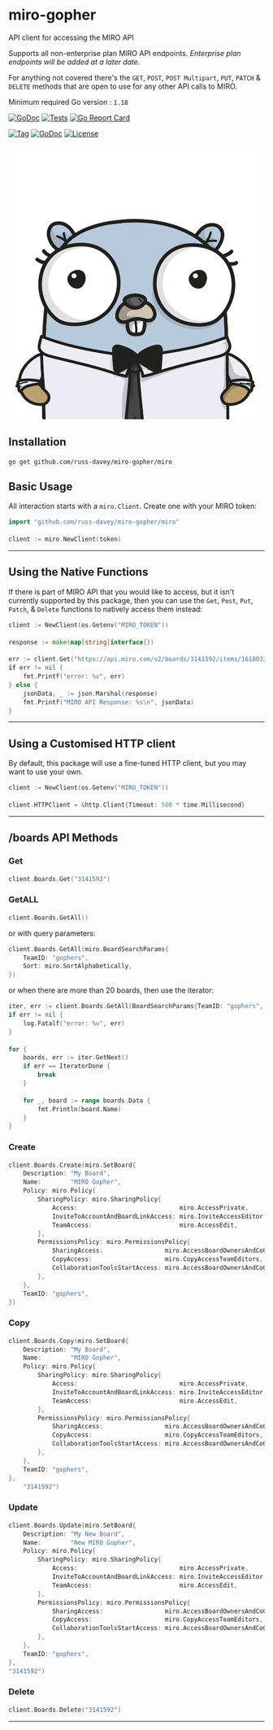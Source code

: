 # miro-gopher

API client for accessing the MIRO API

Supports all non-enterprise plan MIRO API endpoints. _Enterprise plan endpoints will be added at a later date._

For anything not covered there's the `GET`, `POST`, `POST Multipart`, `PUT`, `PATCH` & `DELETE` methods that are open to use for any other API calls to MIRO.

Minimum required Go version : `1.18`


[![GoDoc](https://godoc.org/github.com/russ-davey/miro-gopher?status.svg)](http://godoc.org/github.com/russ-davey/miro-gopher)
[![Tests](https://github.com/russ-davey/miro-gopher/actions/workflows/miro-gopher.yml/badge.svg?branch=main)](https://github.com/russ-davey/miro-gopher/actions/workflows/miro-gopher.yml)
[![Go Report Card](https://goreportcard.com/badge/github.com/russ-davey/miro-gopher)](https://goreportcard.com/report/github.com/russ-davey/miro-gopher)

[![Tag](https://img.shields.io/github/v/tag/russ-davey/miro-gopher?style=plastic)](https://github.com/russ-davey/miro-gopher/tags)
[![GoDoc](https://img.shields.io/github/go-mod/go-version/russ-davey/miro-gopher?style=plastic)](https://go.dev/doc/go1.2)
[![License](https://img.shields.io/badge/License-MIT%202.0-blue.svg?style=plastic)](https://opensource.org/licenses/MIT)

![gopher.png](gopher.png)

## Installation

```
go get github.com/russ-davey/miro-gopher/miro
```

## Basic Usage

All interaction starts with a `miro.Client`. Create one with your MIRO token:

```Go
import "github.com/russ-davey/miro-gopher/miro"

client := miro.NewClient(token)
```

---
## Using the Native Functions
If there is part of MIRO API that you would like to access, but it isn't currently supported by this package,
then you can use the `Get`, `Post`, `Put`, `Patch`, & `Delete` functions to natively access them instead:

```go
client := NewClient(os.Getenv("MIRO_TOKEN"))

response := make(map[string]interface{})

err := client.Get("https://api.miro.com/v2/boards/3141592/items/16180339887", &response)
if err != nil {
    fmt.Printf("error: %v", err)
} else {
    jsonData, _ := json.Marshal(response)
    fmt.Printf("MIRO API Response: %s\n", jsonData)
}
```
---
## Using a Customised HTTP client
By default, this package will use a fine-tuned HTTP client, but you may want to use your own.

```go
client := NewClient(os.Getenv("MIRO_TOKEN"))

client.HTTPClient = &http.Client{Timeout: 500 * time.Millisecond}
```

---
## /boards API Methods

### Get

```go
client.Boards.Get("3141592")
```

### GetALL

```go
client.Boards.GetAll()
```

or with query parameters:

```go
client.Boards.GetAll(miro.BoardSearchParams{
    TeamID: "gophers",
    Sort: miro.SortAlphabetically,
})
```

or when there are more than 20 boards, then use the iterator:

```go
iter, err := client.Boards.GetAll(BoardSearchParams{TeamID: "gophers", Limit: "50"})
if err != nil {
    log.Fatalf("error: %v", err)
}

for {
    boards, err := iter.GetNext()
    if err == IteratorDone {
        break
    }

    for _, board := range boards.Data {
        fmt.Println(board.Name)
    }
}
```

### Create

```go
client.Boards.Create(miro.SetBoard{
    Description: "My Board",
    Name:        "MIRO Gopher",
    Policy: miro.Policy{
        SharingPolicy: miro.SharingPolicy{
            Access:                            miro.AccessPrivate,
            InviteToAccountAndBoardLinkAccess: miro.InviteAccessEditor,
            TeamAccess:                        miro.AccessEdit,
        },
        PermissionsPolicy: miro.PermissionsPolicy{
            SharingAccess:                 miro.AccessBoardOwnersAndCoOwners,
            CopyAccess:                    miro.CopyAccessTeamEditors,
            CollaborationToolsStartAccess: miro.AccessBoardOwnersAndCoOwners,
        },
    },
    TeamID: "gophers",
})
```

### Copy

```go
client.Boards.Copy(miro.SetBoard{
    Description: "My Board",
    Name:        "MIRO Gopher",
    Policy: miro.Policy{
        SharingPolicy: miro.SharingPolicy{
            Access:                            miro.AccessPrivate,
            InviteToAccountAndBoardLinkAccess: miro.InviteAccessEditor,
            TeamAccess:                        miro.AccessEdit,
        },
        PermissionsPolicy: miro.PermissionsPolicy{
            SharingAccess:                 miro.AccessBoardOwnersAndCoOwners,
            CopyAccess:                    miro.CopyAccessTeamEditors,
            CollaborationToolsStartAccess: miro.AccessBoardOwnersAndCoOwners,
        },
    },
    TeamID: "gophers",
},
    "3141592")
```

### Update
```go
client.Boards.Update(miro.SetBoard{
    Description: "My New Board",
    Name:        "New MIRO Gopher",
    Policy: miro.Policy{
        SharingPolicy: miro.SharingPolicy{
            Access:                            miro.AccessPrivate,
            InviteToAccountAndBoardLinkAccess: miro.InviteAccessEditor,
            TeamAccess:                        miro.AccessEdit,
        },
        PermissionsPolicy: miro.PermissionsPolicy{
            SharingAccess:                 miro.AccessBoardOwnersAndCoOwners,
            CopyAccess:                    miro.CopyAccessTeamEditors,
            CollaborationToolsStartAccess: miro.AccessBoardOwnersAndCoOwners,
        },
    },
    TeamID: "gophers",
},
"3141592")
```

### Delete

```go
client.Boards.Delete("3141592")
```
---